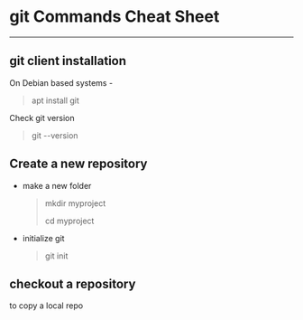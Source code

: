 # git Commands Cheat Sheet
---

## git client installation
On Debian based systems -
> apt install git

Check git version
> git --version

## Create a new repository
- make a new folder
  > mkdir myproject
  > 
  > cd myproject
  
- initialize git
  > git init


## checkout a repository

to copy a local repo 
> 

